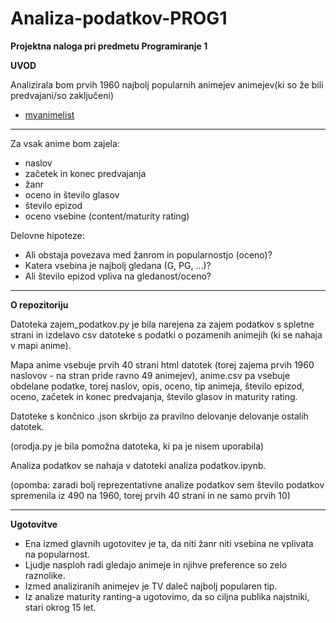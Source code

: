 # Analiza-podatkov-PROG1
**Projektna naloga pri predmetu Programiranje 1**

**UVOD**

Analizirala bom prvih 1960 najbolj popularnih animejev animejev(ki so že bili predvajani/so zaključeni)
* [myanimelist](https://myanimelist.net/anime.php?q=&type=0&score=0&status=2&p=0&r=0&sm=0&sd=0&sy=0&em=0&ed=0&ey=0&c%5B%5D=a&c%5B%5D=b&c%5B%5D=c&c%5B%5D=d&c%5B%5D=e&c%5B%5D=f&c%5B%5D=g&gx=0)

------------------------------------------------------------------------------

Za vsak anime bom zajela:
* naslov
* začetek in konec predvajanja
* žanr
* oceno in število glasov
* število epizod
* oceno vsebine (content/maturity rating)

Delovne hipoteze:
* Ali obstaja povezava med žanrom in popularnostjo (oceno)?
* Katera vsebina je najbolj gledana (G, PG, ...)?
* Ali število epizod vpliva na gledanost/oceno?

----------------------------------------------------------------------------

**O repozitoriju**

Datoteka zajem_podatkov.py je bila narejena za zajem podatkov s spletne strani in izdelavo csv datoteke s podatki o pozamenih animejih (ki se nahaja v mapi anime).

Mapa anime vsebuje prvih 40 strani html datotek (torej zajema prvih 1960 naslovov - na stran pride ravno 49 animejev), anime.csv pa vsebuje obdelane podatke, torej naslov, opis, oceno, tip animeja, število epizod, oceno, začetek in konec predvajanja, število glasov in maturity rating. 

Datoteke s končnico .json skrbijo za pravilno delovanje delovanje ostalih datotek. 

(orodja.py je bila pomožna datoteka, ki pa je nisem uporabila)

Analiza podatkov se nahaja v datoteki analiza podatkov.ipynb.

(opomba: zaradi bolj reprezentativne analize podatkov sem število podatkov spremenila iz 490 na 1960, torej prvih 40 strani in ne samo prvih 10)

--------------------------------------------------------------------------

**Ugotovitve**
* Ena izmed glavnih ugotovitev je ta, da niti žanr niti vsebina ne vplivata na popularnost. 
* Ljudje nasploh radi gledajo animeje in njihve preference so zelo raznolike.
* Izmed analiziranih animejev je TV daleč najbolj popularen tip.
* Iz analize maturity ranting-a ugotovimo, da so ciljna publika najstniki, stari okrog 15 let.
